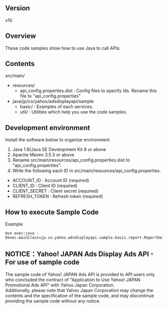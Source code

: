 ## Version

v10

## Overview

These code samples show how to use Java to call APIs.

## Contents

src/main/
  - resources/
    - api_config.properties.dist    : Config files to specify Ids. Rename this file to "api_config.properties"
  - java/jp/co/yahoo/adsdisplayapi/sample
    - basic/                      : Examples of each services.
    - util/                       : Utilities which help you use the code samples.

## Development environment

Install the software below to organize environment.

1. Java 1.8(Java SE Development Kit 8 or above
2. Apache Maven 3.5.3 or above
3. Rename src/main/resources/api_config.properties.dist to "api_config.properties".
4. Write the following each ID in src/main/resources/api_config.properties.
  - ACCOUNT_ID           : Account ID (required)
  - CLIENT_ID            : Client ID (required)
  - CLIENT_SECRET        : Client secret (required)
  - REFRESH_TOKEN        : Refresh token (required)

## How to execute Sample Code

Example
```
mvn exec:java -Dexec.mainClass=jp.co.yahoo.adsdisplayapi.sample.basic.report.ReportDefinitionServiceSample
```

## NOTICE：Yahoo! JAPAN Ads Display Ads API - For use of sample code

The sample code of Yahoo! JAPAN Ads API is provided to API users only who concluded the contract of "Application to Use Yahoo! JAPAN Promotional Ads API" with Yahoo Japan Corporation.  
Additionally, please note that Yahoo Japan Corporation may change the contents and the specification of the sample code, and may discontinue providing the sample code without any notice.  
